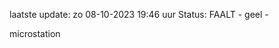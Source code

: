 laatste update: 
zo 08-10-2023 19:46   uur 
Status: FAALT - geel - 
<div class="service Y">microstation</div>